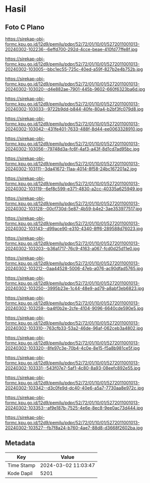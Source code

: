 # Hasil

## Foto C Plano

https://sirekap-obj-formc.kpu.go.id/12d9/pemilu/pdpr/52/72/01/10/01/5272011001013-20240302-102236--6effd700-292d-4cce-beae-410fd77ffe8f.jpg

https://sirekap-obj-formc.kpu.go.id/12d9/pemilu/pdpr/52/72/01/10/01/5272011001013-20240302-103005--bbc1ec55-725c-40ed-a59f-827b2e4b752b.jpg

https://sirekap-obj-formc.kpu.go.id/12d9/pemilu/pdpr/52/72/01/10/01/5272011001013-20240302-103020--d4e882ae-7901-445b-9602-660f6323ba6d.jpg

https://sirekap-obj-formc.kpu.go.id/12d9/pemilu/pdpr/52/72/01/10/01/5272011001013-20240302-103033--9722b9dd-b844-40fe-80a4-b2bf3fc079d8.jpg

https://sirekap-obj-formc.kpu.go.id/12d9/pemilu/pdpr/52/72/01/10/01/5272011001013-20240302-103042--431fe401-7633-488f-8d44-ee0063328910.jpg

https://sirekap-obj-formc.kpu.go.id/12d9/pemilu/pdpr/52/72/01/10/01/5272011001013-20240302-103056--79748d3a-fc6f-4af3-a43f-8d1cd7ad95bc.jpg

https://sirekap-obj-formc.kpu.go.id/12d9/pemilu/pdpr/52/72/01/10/01/5272011001013-20240302-103111--3da41672-11aa-4014-8f58-24bc167201a2.jpg

https://sirekap-obj-formc.kpu.go.id/12d9/pemilu/pdpr/52/72/01/10/01/5272011001013-20240302-103119--6ef8c599-e371-4830-a2cc-40335a625949.jpg

https://sirekap-obj-formc.kpu.go.id/12d9/pemilu/pdpr/52/72/01/10/01/5272011001013-20240302-103128--00cf730d-5e87-4b59-b4e2-3ae353977517.jpg

https://sirekap-obj-formc.kpu.go.id/12d9/pemilu/pdpr/52/72/01/10/01/5272011001013-20240302-103143--d99ace90-e310-4340-8ff6-289588d76023.jpg

https://sirekap-obj-formc.kpu.go.id/12d9/pemilu/pdpr/52/72/01/10/01/5272011001013-20240302-103203--b36a1717-76c9-4163-a067-fcd0d25d11e0.jpg

https://sirekap-obj-formc.kpu.go.id/12d9/pemilu/pdpr/52/72/01/10/01/5272011001013-20240302-103212--0aa44528-5006-47eb-a076-ac90dfad5765.jpg

https://sirekap-obj-formc.kpu.go.id/12d9/pemilu/pdpr/52/72/01/10/01/5272011001013-20240302-103250--3995b23e-1c44-48e9-ad79-a8abf3eb6823.jpg

https://sirekap-obj-formc.kpu.go.id/12d9/pemilu/pdpr/52/72/01/10/01/5272011001013-20240302-103259--ba4f0b2e-2cfe-4104-9096-6640cde590e5.jpg

https://sirekap-obj-formc.kpu.go.id/12d9/pemilu/pdpr/52/72/01/10/01/5272011001013-20240302-103310--763cfb33-53a2-46de-96af-062ceb3a4802.jpg

https://sirekap-obj-formc.kpu.go.id/12d9/pemilu/pdpr/52/72/01/10/01/5272011001013-20240302-103320--8fe97c3e-70b4-4c0e-8e15-f5a8b981ce5f.jpg

https://sirekap-obj-formc.kpu.go.id/12d9/pemilu/pdpr/52/72/01/10/01/5272011001013-20240302-103331--543f07e7-5af1-4c80-8a93-08eefc892e55.jpg

https://sirekap-obj-formc.kpu.go.id/12d9/pemilu/pdpr/52/72/01/10/01/5272011001013-20240302-103342--d3c0fe9d-dc40-40e6-a5a7-7730aa8e972c.jpg

https://sirekap-obj-formc.kpu.go.id/12d9/pemilu/pdpr/52/72/01/10/01/5272011001013-20240302-103353--af9e187b-7525-4e6e-8ec8-9ee0ac73d444.jpg

https://sirekap-obj-formc.kpu.go.id/12d9/pemilu/pdpr/52/72/01/10/01/5272011001013-20240302-103527--fb7f8a24-b760-4ae7-88d8-d3668f2602ba.jpg


## Metadata

| Key        | Value               |
| ---------- | ------------------- |
| Time Stamp | 2024-03-02 11:03:47 |
| Kode Dapil | 5201                |



